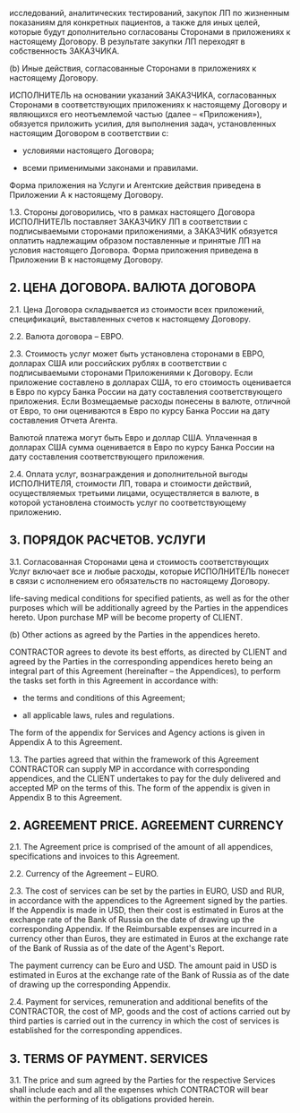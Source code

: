 исследований, аналитических тестирований, закупок ЛП по жизненным показаниям для конкретных пациентов, а также для иных целей, которые будут дополнительно согласованы Сторонами в приложениях к настоящему Договору. В результате закупки ЛП переходят в собственность ЗАКАЗЧИКА.

(b) Иные действия, согласованные Сторонами в приложениях к настоящему Договору.

ИСПОЛНИТЕЛЬ на основании указаний ЗАКАЗЧИКА, согласованных Сторонами в соответствующих приложениях к настоящему Договору и являющихся его неотъемлемой частью (далее – «Приложения»), обязуется приложить усилия, для выполнения задач, установленных настоящим Договором в соответствии с:

- условиями настоящего Договора;

- всеми применимыми законами и правилами.

Форма приложения на Услуги и Агентские действия приведена в Приложении А к настоящему Договору.

1.3. Стороны договорились, что в рамках настоящего Договора ИСПОЛНИТЕЛЬ поставляет ЗАКАЗЧИКУ ЛП в соответствии с подписываемыми сторонами приложениями, а ЗАКАЗЧИК обязуется оплатить надлежащим образом поставленные и принятые ЛП на условия настоящего Договора. Форма приложения приведена в Приложении В к настоящему Договору.

## 2. ЦЕНА ДОГОВОРА. ВАЛЮТА ДОГОВОРА

2.1. Цена Договора складывается из стоимости всех приложений, спецификаций, выставленных счетов к настоящему Договору.

2.2. Валюта договора – ЕВРО.

2.3. Стоимость услуг может быть установлена сторонами в ЕВРО, долларах США или российских рублях в соответствии с подписываемыми сторонами Приложениями к Договору. Если приложение составлено в долларах США, то его стоимость оценивается в Евро по курсу Банка России на дату составления соответствующего приложения. Если Возмещаемые расходы понесены в валюте, отличной от Евро, то они оцениваются в Евро по курсу Банка России на дату составления Отчета Агента.

Валютой платежа могут быть Евро и доллар США. Уплаченная в долларах США сумма оценивается в Евро по курсу Банка России на дату составления соответствующего приложения.

2.4. Оплата услуг, вознаграждения и дополнительной выгоды ИСПОЛНИТЕЛЯ, стоимости ЛП, товара и стоимости действий, осуществляемых третьими лицами, осуществляется в валюте, в которой установлена стоимость услуг по соответствующему приложению.

## 3. ПОРЯДОК РАСЧЕТОВ. УСЛУГИ

3.1. Согласованная Сторонами цена и стоимость соответствующих Услуг включает все и любые расходы, которые ИСПОЛНИТЕЛЬ понесет в связи с исполнением его обязательств по настоящему Договору.

life-saving medical conditions for specified patients, as well as for the other purposes which will be additionally agreed by the Parties in the appendices hereto. Upon purchase MP will be become property of CLIENT.

(b) Other actions as agreed by the Parties in the appendices hereto.

CONTRACTOR agrees to devote its best efforts, as directed by CLIENT and agreed by the Parties in the corresponding appendices hereto being an integral part of this Agreement (hereinafter – the Appendices), to perform the tasks set forth in this Agreement in accordance with:

- the terms and conditions of this Agreement;

- all applicable laws, rules and regulations.

The form of the appendix for Services and Agency actions is given in Appendix A to this Agreement.

1.3. The parties agreed that within the framework of this Agreement CONTRACTOR can supply MP in accordance with corresponding appendices, and the CLIENT undertakes to pay for the duly delivered and accepted MP on the terms of this. The form of the appendix is given in Appendix B to this Agreement.

## 2. AGREEMENT PRICE. AGREEMENT CURRENCY

2.1. The Agreement price is comprised of the amount of all appendices, specifications and invoices to this Agreement.

2.2. Currency of the Agreement – EURO.

2.3. The cost of services can be set by the parties in EURO, USD and RUR, in accordance with the appendices to the Agreement signed by the parties. If the Appendix is made in USD, then their cost is estimated in Euros at the exchange rate of the Bank of Russia on the date of drawing up the corresponding Appendix. If the Reimbursable expenses are incurred in a currency other than Euros, they are estimated in Euros at the exchange rate of the Bank of Russia as of the date of the Agent's Report.

The payment currency can be Euro and USD. The amount paid in USD is estimated in Euros at the exchange rate of the Bank of Russia as of the date of drawing up the corresponding Appendix.

2.4. Payment for services, remuneration and additional benefits of the CONTRACTOR, the cost of MP, goods and the cost of actions carried out by third parties is carried out in the currency in which the cost of services is established for the corresponding appendices.

## 3. TERMS OF PAYMENT. SERVICES

3.1. The price and sum agreed by the Parties for the respective Services shall include each and all the expenses which CONTRACTOR will bear within the performing of its obligations provided herein.